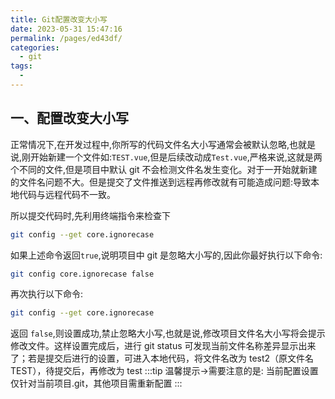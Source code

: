 ```yaml
---
title: Git配置改变大小写
date: 2023-05-31 15:47:16
permalink: /pages/ed43df/
categories:
  - git
tags:
  -
---
```


## 一、配置改变大小写

正常情况下,在开发过程中,你所写的代码文件名大小写通常会被默认忽略,也就是说,刚开始新建一个文件如:`TEST.vue`,但是后续改动成`Test.vue`,严格来说,这就是两个不同的文件,但是项目中默认 git 不会检测文件名发生变化。对于一开始就新建的文件名问题不大。但是提交了文件推送到远程再修改就有可能造成问题:导致本地代码与远程代码不一致。

所以提交代码时,先利用终端指令来检查下

```bash
git config --get core.ignorecase
```

如果上述命令返回`true`,说明项目中 git 是忽略大小写的,因此你最好执行以下命令:

```bash
git config core.ignorecase false
```

再次执行以下命令:

```bash
git config --get core.ignorecase
```

返回 `false`,则设置成功,禁止忽略大小写,也就是说,修改项目文件名大小写将会提示修改文件。这样设置完成后，进行 git status 可发现当前文件名称差异显示出来了；若是提交后进行的设置，可进入本地代码，将文件名改为 test2（原文件名 TEST），待提交后，再修改为 test
:::tip 温馨提示->需要注意的是:
当前配置设置仅针对当前项目.git，其他项目需重新配置
:::
